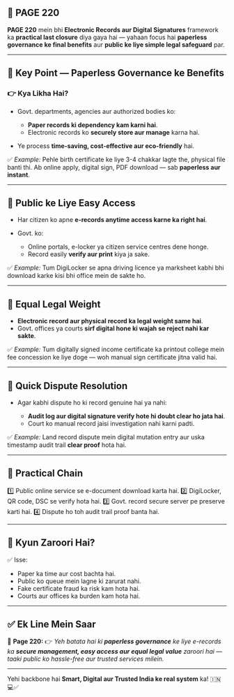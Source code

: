 ## 📄 **PAGE 220**

**PAGE 220** mein bhi **Electronic Records aur Digital Signatures** framework ka **practical last closure** diya gaya hai — yahaan focus hai **paperless governance ke final benefits** aur **public ke liye simple legal safeguard** par.

---

## 🔹 **Key Point — Paperless Governance ke Benefits**

### 👉 Kya Likha Hai?

* Govt. departments, agencies aur authorized bodies ko:

  * **Paper records ki dependency kam karni hai**.
  * Electronic records ko **securely store aur manage** karna hai.
* Ye process **time-saving, cost-effective aur eco-friendly** hai.

✅ *Example:* Pehle birth certificate ke liye 3-4 chakkar lagte the, physical file banti thi. Ab online apply, digital sign, PDF download — sab **paperless aur instant**.

---

## 🔹 **Public ke Liye Easy Access**

* Har citizen ko apne **e-records anytime access karne ka right hai**.
* Govt. ko:

  * Online portals, e-locker ya citizen service centres dene honge.
  * Record easily **verify aur print** kiya ja sake.

✅ *Example:* Tum DigiLocker se apna driving licence ya marksheet kabhi bhi download karke kisi bhi office mein de sakte ho.

---

## 🔹 **Equal Legal Weight**

* **Electronic record aur physical record ka legal weight same hai**.
* Govt. offices ya courts **sirf digital hone ki wajah se reject nahi kar sakte**.

✅ *Example:* Tum digitally signed income certificate ka printout college mein fee concession ke liye doge — woh manual sign certificate jitna valid hai.

---

## 🔹 **Quick Dispute Resolution**

* Agar kabhi dispute ho ki record genuine hai ya nahi:

  * **Audit log aur digital signature verify hote hi doubt clear ho jata hai**.
  * Court ko manual record jaisi investigation nahi karni padti.

✅ *Example:* Land record dispute mein digital mutation entry aur uska timestamp audit trail **clear proof** hota hai.

---

## 🧩 **Practical Chain**

1️⃣ Public online service se e-document download karta hai.
2️⃣ DigiLocker, QR code, DSC se verify hota hai.
3️⃣ Govt. record secure server pe preserve karti hai.
4️⃣ Dispute ho toh audit trail proof banta hai.

---

## 🔹 **Kyun Zaroori Hai?**

✅ Isse:

* Paper ka time aur cost bachta hai.
* Public ko queue mein lagne ki zarurat nahi.
* Fake certificate fraud ka risk kam hota hai.
* Courts aur offices ka burden kam hota hai.

---

## ✅ **Ek Line Mein Saar**

📌 **Page 220:**
👉 *Yeh batata hai ki **paperless governance** ke liye e-records ka **secure management, easy access aur equal legal value** zaroori hai — taaki public ko hassle-free aur trusted services milein.*

---

Yehi backbone hai **Smart, Digital aur Trusted India ke real system** ka! 🇮🇳💻✅
